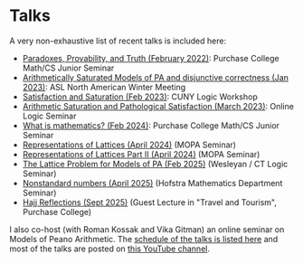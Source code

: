 # Talks

A very non-exhaustive list of recent talks is included here:

* [Paradoxes, Provability, and Truth (February 2022)](junior-sem-talk.html): Purchase College Math/CS Junior Seminar
* [Arithmetically Saturated Models of PA and disjunctive correctness (Jan 2023)](ASL%20Arithmetic%20Saturation%20Talk.pdf): ASL North American Winter Meeting
* [Satisfaction and Saturation (Feb 2023)](CUNY%20Satisfaction%20and%20Saturation.pdf): CUNY Logic Workshop
* [Arithmetic Saturation and Pathological Satisfaction (March 2023)](Arithmetic_Saturation_and_Pathological_Satisfaction.pdf): Online Logic Seminar
* [What is mathematics? (Feb 2024)](what-is-math.html): Purchase College Math/CS Junior Seminar
* [Representations of Lattices (April 2024)](Representations_of_Lattices.pdf) (MOPA Seminar)
* [Representations of Lattices Part II (April 2024)](Representations_of_Lattices_II.pdf) (MOPA Seminar)
* [The Lattice Problem for Models of PA (Feb 2025)](The_Lattice_Problem.pdf) (Wesleyan / CT Logic Seminar)
* [Nonstandard numbers (April 2025)](hofstra.pdf) (Hofstra Mathematics Department Seminar)
* [Hajj Reflections (Sept 2025)](Hajj.pptx) (Guest Lecture in "Travel and Tourism", Purchase College)

I also co-host (with Roman Kossak and Vika Gitman) an online seminar on Models of Peano Arithmetic. The [schedule of the talks is listed here](https://nylogic.github.io/MOPA.html) and most of the talks are posted on [this YouTube channel](https://www.youtube.com/@nylogic8687).